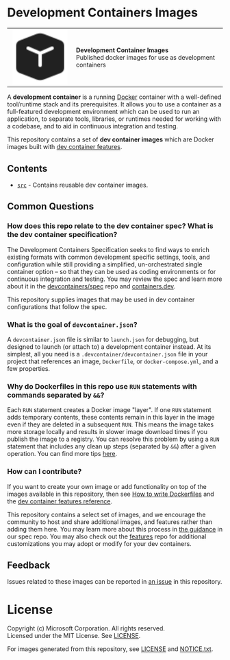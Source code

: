 # Development Containers Images

<table style="width: 100%; border-style: none;"><tr>
<td style="width: 140px; text-align: center;"><a href="https://github.com/devcontainers"><img width="128px" src="https://raw.githubusercontent.com/microsoft/fluentui-system-icons/78c9587b995299d5bfc007a0077773556ecb0994/assets/Cube/SVG/ic_fluent_cube_32_filled.svg" alt="devcontainers organization logo"/></a></td>
<td>
<strong>Development Container Images</strong><br />
Published docker images for use as development containers
</td>
</tr></table>


A **development container** is a running [Docker](https://www.docker.com) container with a well-defined tool/runtime stack and its prerequisites. It allows you to use a container as a full-featured development environment which can be used to run an application, to separate tools, libraries, or runtimes needed for working with a codebase, and to aid in continuous integration and testing.

This repository contains a set of **dev container images** which are Docker images built with [dev container features](https://github.com/devcontainers/features).

## Contents
 
- [`src`](src) - Contains reusable dev container images.

## Common Questions
### How does this repo relate to the dev container spec? What is the dev container specification?

The Development Containers Specification seeks to find ways to enrich existing formats with common development specific settings, tools, and configuration while still providing a simplified, un-orchestrated single container option – so that they can be used as coding environments or for continuous integration and testing. You may review the spec and learn more about it in the [devcontainers/spec](https://github.com/devcontainers/spec) repo and [containers.dev](https://containers.dev/).

This repository supplies images that may be used in dev container configurations that follow the spec.
### What is the goal of `devcontainer.json`?

A `devcontainer.json` file is similar to `launch.json` for debugging, but designed to launch (or attach to) a development container instead. At its simplest, all you need is a `.devcontainer/devcontainer.json` file in your project that references an image, `Dockerfile`, or `docker-compose.yml`, and a few properties.

### Why do Dockerfiles in this repo use `RUN` statements with commands separated by `&&`?

Each `RUN` statement creates a Docker image "layer". If one `RUN` statement adds temporary contents, these contents remain in this layer in the image even if they are deleted in a subsequent `RUN`. This means the image takes more storage locally and results in slower image download times if you publish the image to a registry. You can resolve this problem by using a `RUN` statement that includes any clean up steps (separated by `&&`) after a given operation. You can find more tips [here](./docs/TIPS.md/#why-do-dockerfiles-in-this-repository-use-run-statements-with-commands-separated-by).

### How can I contribute?

If you want to create your own image or add functionality on top of the images available in this repository, then see [How to write Dockerfiles](https://docs.docker.com/develop/develop-images/dockerfile_best-practices/) and the [dev container features reference](https://containers.dev/implementors/features/). 

This repository contains a select set of images, and we encourage the community to host and share additional images, and features rather than adding them here. You may learn more about this process in [the guidance](https://containers.dev/implementors/features-distribution/) in our spec repo. You may also check out the [features](https://github.com/devcontainers/features) repo for additional customizations you may adopt or modify for your dev containers.

## Feedback

Issues related to these images can be reported in [an issue](https://github.com/devcontainers/images/issues) in this repository.

# License
Copyright (c) Microsoft Corporation. All rights reserved. <br />
Licensed under the MIT License. See [LICENSE](LICENSE).

For images generated from this repository, see [LICENSE](https://github.com/microsoft/containerregistry/blob/main/legal/Container-Images-Legal-Notice.md) and [NOTICE.txt](NOTICE.txt).
